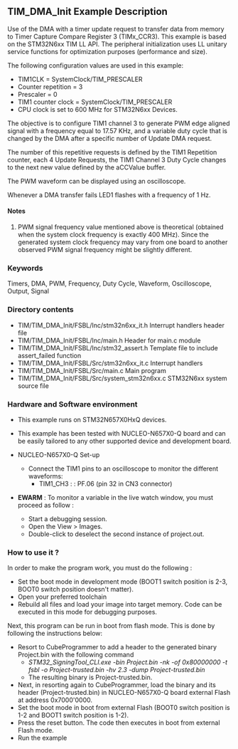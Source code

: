 ## <b>TIM_DMA_Init Example Description</b>

Use of the DMA with a timer update request
to transfer data from memory to Timer Capture Compare Register 3 (TIMx_CCR3). This
example is based on the STM32N6xx TIM LL API. The peripheral initialization
uses LL unitary service functions for optimization purposes (performance and size).

The following configuration values are used in this example:

  - TIM1CLK = SystemClock/TIM_PRESCALER
  - Counter repetition = 3
  - Prescaler = 0
  - TIM1 counter clock = SystemClock/TIM_PRESCALER
  - CPU clock is set to 600 MHz for STM32N6xx Devices.

The objective is to configure TIM1 channel 3 to generate PWM edge aligned
signal with a frequency equal to 17.57 KHz, and a variable duty cycle that
is changed by the DMA after a specific number of Update DMA request.

The number of this repetitive requests is defined by the TIM1 Repetition counter,
each 4 Update Requests, the TIM1 Channel 3 Duty Cycle changes to the next new
value defined by the aCCValue buffer.

The PWM waveform can be displayed using an oscilloscope.

Whenever a DMA transfer fails LED1 flashes with a frequency of 1 Hz.

#### <b>Notes</b>

 1. PWM signal frequency value mentioned above is theoretical (obtained when
    the system clock frequency is exactly 400 MHz). Since the generated system
    clock frequency may vary from one board to another observed PWM signal
    frequency might be slightly different.

### <b>Keywords</b>

Timers, DMA, PWM, Frequency, Duty Cycle, Waveform, Oscilloscope, Output, Signal

### <b>Directory contents</b>

  - TIM/TIM_DMA_Init/FSBL/Inc/stm32n6xx_it.h          Interrupt handlers header file
  - TIM/TIM_DMA_Init/FSBL/Inc/main.h                  Header for main.c module
  - TIM/TIM_DMA_Init/FSBL/Inc/stm32_assert.h          Template file to include assert_failed function
  - TIM/TIM_DMA_Init/FSBL/Src/stm32n6xx_it.c          Interrupt handlers
  - TIM/TIM_DMA_Init/FSBL/Src/main.c                  Main program
  - TIM/TIM_DMA_Init/FSBL/Src/system_stm32n6xx.c      STM32N6xx system source file


### <b>Hardware and Software environment</b>

  - This example runs on STM32N657X0HxQ devices.

  - This example has been tested with NUCLEO-N657X0-Q board and can be
    easily tailored to any other supported device and development board.

  - NUCLEO-N657X0-Q Set-up
    - Connect the TIM1 pins to an oscilloscope to monitor the different waveforms:
      - TIM1_CH3 : : PF.06 (pin 32 in CN3 connector) 

  - **EWARM** : To monitor a variable in the live watch window, you must proceed as follow :
    - Start a debugging session.
    - Open the View > Images.
    - Double-click to deselect the second instance of project.out. 

### <b>How to use it ?</b>

In order to make the program work, you must do the following :

 - Set the boot mode in development mode (BOOT1 switch position is 2-3, BOOT0 switch position doesn't matter).
 - Open your preferred toolchain
 - Rebuild all files and load your image into target memory. Code can be executed in this mode for debugging purposes.

Next, this program can be run in boot from flash mode. This is done by following the instructions below:

 - Resort to CubeProgrammer to add a header to the generated binary Project.bin with the following command
   - *STM32_SigningTool_CLI.exe -bin Project.bin -nk -of 0x80000000 -t fsbl -o Project-trusted.bin -hv 2.3 -dump Project-trusted.bin*
   - The resulting binary is Project-trusted.bin.
 - Next, in resorting again to CubeProgrammer, load the binary and its header (Project-trusted.bin) in NUCLEO-N657X0-Q board external Flash at address 0x7000'0000.
 - Set the boot mode in boot from external Flash (BOOT0 switch position is 1-2 and BOOT1 switch position is 1-2).
 - Press the reset button. The code then executes in boot from external Flash mode.
 - Run the example